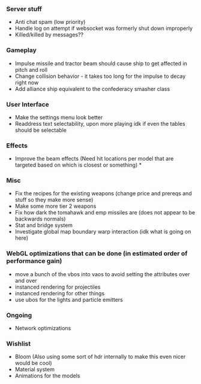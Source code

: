 ### Server stuff

- Anti chat spam (low priority)
- Handle log on attempt if websocket was formerly shut down improperly
- Killed/killed by messages??

### Gameplay

- Impulse missile and tractor beam should cause ship to get affected in pitch and roll
- Change collision behavior - it takes too long for the impulse to decay right now
- Add alliance ship equivalent to the confederacy smasher class

### User Interface

- Make the settings menu look better
- Readdress text selectability, upon more playing idk if even the tables should be selectable

### Effects

- Improve the beam effects (Need hit locations per model that are targeted based on which is closest or something) *

### Misc

- Fix the recipes for the existing weapons (change price and prereqs and stuff so they make more sense)
- Make some more tier 2 weapons
- Fix how dark the tomahawk and emp missiles are (does not appear to be backwards normals)
- Stat and bridge system
- Investigate global map boundary warp interaction (idk what is going on here)

### WebGL optimizations that can be done (in estimated order of performance gain)

- move a bunch of the vbos into vaos to avoid setting the attributes over and over
- instanced rendering for projectiles
- instanced rendering for other things
- use ubos for the lights and particle emitters

### Ongoing

- Network optimizations

### Wishlist

- Bloom (Also using some sort of hdr internally to make this even nicer would be cool)
- Material system
- Animations for the models
